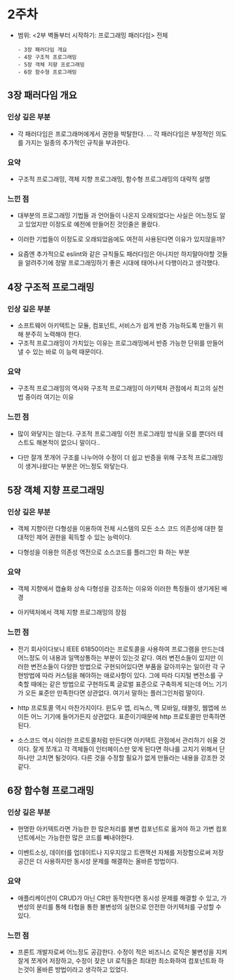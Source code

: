 # 2주차

- 범위: <2부 벽돌부터 시작하기: 프로그래밍 패러다임> 전체
  ```
  - 3장 패러다임 개요
  - 4장 구조적 프로그래밍
  - 5장 객체 지향 프로그래밍
  - 6장 함수형 프로그래밍
  ```

## 3장 패러다임 개요

### 인상 깊은 부분

- 각 패러다임은 프로그래머에게서 권한을 박탈한다. ... 각 패러다임은 부정적인 의도를 가지는 일종의 추가적인 규칙을 부과한다.

### 요약

- 구조적 프로그래밍, 객체 지향 프로그래밍, 함수형 프로그래밍의 대략적 설명

### 느낀 점

- 대부분의 프로그래밍 기법들 과 언어들이 나온지 오래되었다는 사실은 어느정도 알고 있었지만 이정도로 예전에 만들어진 것인줄은 몰랐다.

- 이러한 기법들이 이정도로 오래되었음에도 여전히 사용된다면 이유가 있지않을까?

- 요즘엔 추가적으로 eslint와 같은 규칙들도 패러다임은 아니지만 하지말아야할 것들을 알려주기에 정말 프로그래밍하기 좋은 시대에 태어나서 다행이라고 생각했다.

## 4장 구조적 프로그래밍

### 인상 깊은 부분

- 소프트웨어 아키텍트는 모듈, 컴포넌트, 서비스가 쉽게 반증 가능하도록 만들기 위해 분주히 노력해야 한다.
- 구조적 프로그래밍이 가치있는 이유는 프로그래밍에서 반증 가능한 단위를 만들어 낼 수 있는 바로 이 능력 때문이다.

### 요약

- 구조적 프로그래밍의 역사와 구조적 프로그래밍이 아키텍처 관점에서 최고의 실천법 중이라 여기는 이유

### 느낀 점

- 많이 와닿지는 않는다. 구조적 프로그래밍 이전 프로그래밍 방식을 모를 뿐더러 테스트도 해본적이 없으니 말이다..

- 다만 잘개 쪼개어 구조를 나누어야 수정이 더 쉽고 반증을 위해 구조적 프로그래밍이 생겨나왔다는 부분은 어느정도 와닿는다.

## 5장 객체 지향 프로그래밍

### 인상 깊은 부분

- 객체 지향이란 다형성을 이용하여 전체 시스템의 모든 소스 코드 의존성에 대한 절대적인 제어 권한을 획득할 수 있는 능력이다.

- 다형성을 이용한 의존성 역전으로 소스코드를 플러그인 화 하는 부분

### 요약

- 객체 지향에서 캡슐화 상속 다형성을 강조하는 이유와 이러한 특징들이 생기게된 배경

- 아키텍처에서 객체 지향 프로그래밍의 장점

### 느낀 점

- 전기 회사이다보니 IEEE 61850이라는 프로토콜을 사용하여 프로그램을 만드는데 어느정도 이 내용과 일맥상통하는 부분이 있는것 같다.
  여러 변전소들이 있지만 이러한 변전소들이 다양한 방법으로 구현되어있다면 부품을 갈아끼우는 일이란 각 구현방법에 따라 커스텀을 해야하는 애로사항이 있다.
  그에 따라 디지털 변전소를 구축할 때에는 같은 방법으로 구현하도록 글로벌 표준으로 구축하게 되는데 어느 기기가 오든 표준만 만족한다면 상관없다. 여기서 말하는 플러그인처럼 말이다.

- http 프로토콜 역시 마찬가지이다. 윈도우 앱, 리눅스, 맥 모바일, 태블릿, 웹앱에 쓰이든 어느 기기에 들어가든지 상관없다. 표준이기때문에 http 프로토콜만 만족하면 된다.

- 소스코드 역시 이러한 프로토콜처럼 만든다면 아키텍트 관점에서 관리하기 쉬울 것이다. 잘게 쪼개고 각 객체들이 인터페이스만 맞게 된다면 하나를 고치기 위해서 단 하나만 고치면 될것이다. 다른 것을 수정할 필요가 없게 만들라는 내용을 강조한 것 같다.

## 6장 함수형 프로그래밍

### 인상 깊은 부분

- 현명한 아키텍트라면 가능한 한 많은처리를 불변 컴포넌트로 옮겨야 하고 가변 컴포넌트에서는 가능한한 많은 코드를 빼내야한다.

- 이벤트소싱, 데이터를 업데이트나 지우지않고 트랜잭션 자체를 저장함으로써 저장공간은 더 사용하지만 동시성 문제를 해결하는 올바른 방법이다.

### 요약

- 애플리케이션이 CRUD가 아닌 CR만 동작한다면 동시성 문제를 해결할 수 있고, 가변성의 분리를 통해 타협을 통한 불변성의 실현으로 안전한 아키텍처를 구성할 수 있다.

### 느낀 점

- 프론트 개발자로써 어느정도 공감한다. 수정이 적은 비즈니스 로직은 불변성을 지켜 잘게 쪼게어 저장하고, 수정이 잦은 UI 로직들은 최대한 최소화하여 컴포넌트화 하는것이 올바른 방법이라고 생각하고 있었다.
